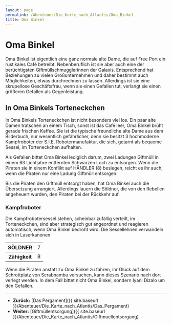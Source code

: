 ```yaml
---
layout: page
permalink: /Abenteuer/Die_Karte_nach_Atlantis/Oma_Binkel
title: Oma Binkel
---
```


# Oma Binkel

Oma Binkel ist eigentlich eine ganz normale alte Dame, die auf Free Port ein rustikales Caf&eacute; betreibt. Nebenberuflich ist sie aber auch eine der berüchtigsten Giftmüllschmugglerinnen der Galaxis. Entsprechend hat Beziehungen zu vielen Großunternehmen und daher bestimmt auch Möglichkeiten, etwas durchrechnen zu lassen. Allerdings ist sie eine skrupellose Geschäftsfrau, wenn sie einen Gefallen tut, verlangt sie einen größeren Gefallen als Gegenleistung.

## In Oma Binkels Torteneckchen

In Oma Binkels Torteneckchen ist nicht besonders viel los. Ein paar alte Damen tratschen an einem Tisch, sonst ist das Caf&eacute; leer, Oma Binkel brüht gerade frischen Kaffee. Sie ist die typische freundliche alte Dame aus dem Bilderbuch, nur wesentlich gefährlicher, denn sie besitzt 3 hochmoderne Kampfroboter der S.I.E. Robotermanufaktur, die sich, getarnt als bequeme Sessel, im Torteneckchen aufhalten.

Als Gefallen bittet Oma Binkel lediglich darum, zwei Ladungen Giftmüll in einem 63 Lichtjahre entfernten Schwarzen Loch zu entsorgen. Wenn die Piraten sie in einem Konflikt auf HÄNDLER (8) besiegen, reicht es ihr auch, wenn die Piraten nur eine Ladung Giftmüll entsorgen.

Bis die Piraten den Giftmüll entsorgt haben, hat Oma Binkel auch die Übersetzung arrangiert. Allerdings lauern die Söldner, die von den Rebellen angeheuert wurden, den Piraten bei der Rückkehr auf.

### Kampfroboter

Die Kampfrobotersessel stehen, scheinbar zufällig verteilt, im Torteneckchen, sind aber strategisch gut angeordnet und reagieren automatisch, wenn Oma Binkel bedroht wird. Die Sessellehnen verwandeln sich in Laserkanonen.

<table>
<tbody>
<tr><th>SÖLDNER</th><td>7</td></tr>
<tr><th>Zähigkeit</th><td>8</td></tr>
</tbody>
</table>

Wenn die Piraten anstatt zu Oma Binkel zu fahren, ihr Glück auf dem Schrottplatz von Scrabnambu versuchen, kann dieses Szenario nach dort verlegt werden. In dem Fall bittet nicht Oma Binkel, sondern Iyani Dizalo um den Gefallen.

***

- **Zurück:** [Das Pergament]({{ site.baseurl }}/Abenteuer/Die_Karte_nach_Atlantis/Das_Pergament)
- **Weiter:** [Giftmüllentsorgung]({{ site.baseurl }}/Abenteuer/Die_Karte_nach_Atlantis/Giftmuellentsorgung)
